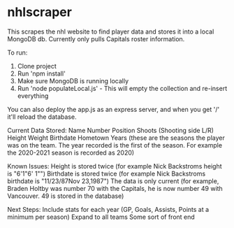 # nhlscraper
This scrapes the nhl website to find player data and stores it into a local MongoDB db.
Currently only pulls Capitals roster information.

To run:
1. Clone project
2. Run 'npm install'
3. Make sure MongoDB is running locally 
4. Run 'node populateLocal.js' - This will empty the collection and re-insert everything

You can also deploy the app.js as an express server, and when you get '/' it'll reload the database.

Current Data Stored:
Name
Number
Position
Shoots (Shooting side L/R)
Height
Weight
Birthdate
Hometown
Years (these are the seasons the player was on the team.  The year recorded is the first of the season.  For example the 2020-2021 season is recorded as 2020)


Known Issues:
Height is stored twice (for example Nick Backstroms height is "6'1"6' 1"")
Birthdate is stored twice (for example Nick Backstroms birthdate is  "11/23/87Nov 23,1987")
The data is only current (for example, Braden Holtby was number 70 with the Capitals, he is now number 49 with Vancouver. 49 is stored in the database)


Next Steps:
Include stats for each year (GP, Goals, Assists, Points at a minimum per season)
Expand to all teams
Some sort of front end
